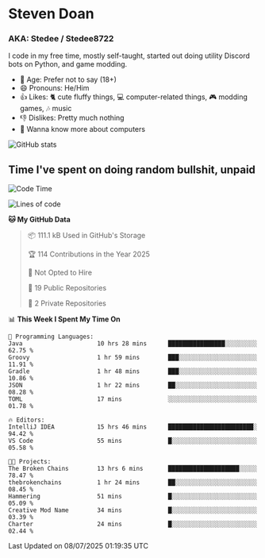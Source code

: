 # Steven Doan
### AKA: Stedee / Stedee8722
I code in my free time, mostly self-taught, started out doing utility Discord bots on Python, and game modding.

- 🤔 Age: Prefer not to say (18+)
- 😄 Pronouns: He/Him
- 👍 Likes: 🐈 cute fluffy things, 💻 computer-related things, 🎮 modding games, 🎶 music
- 👎 Dislikes: Pretty much nothing
- 🥹 Wanna know more about computers

![GitHub stats](https://github-readme-stats-iota-mocha-40.vercel.app/api?username=Stedee8722&show=prs_merged,prs_merged_percentage&show_icons=true&theme=transparent)

## Time I've spent on doing random bullshit, unpaid
<!--START_SECTION:Time I've spent on doing random bullshit, unpaid-->
![Code Time](http://img.shields.io/badge/Code%20Time-296%20hrs%2020%20mins-blue)

![Lines of code](https://img.shields.io/badge/From%20Hello%20World%20I%27ve%20Written-85.1%20thousand%20lines%20of%20code-blue)

**🐱 My GitHub Data** 

> 📦 111.1 kB Used in GitHub's Storage 
 > 
> 🏆 114 Contributions in the Year 2025
 > 
> 🚫 Not Opted to Hire
 > 
> 📜 19 Public Repositories 
 > 
> 🔑 2 Private Repositories 
 > 
📊 **This Week I Spent My Time On** 

```text
💬 Programming Languages: 
Java                     10 hrs 28 mins      ████████████████░░░░░░░░░   62.75 % 
Groovy                   1 hr 59 mins        ███░░░░░░░░░░░░░░░░░░░░░░   11.91 % 
Gradle                   1 hr 48 mins        ███░░░░░░░░░░░░░░░░░░░░░░   10.86 % 
JSON                     1 hr 22 mins        ██░░░░░░░░░░░░░░░░░░░░░░░   08.28 % 
TOML                     17 mins             ░░░░░░░░░░░░░░░░░░░░░░░░░   01.78 % 

🔥 Editors: 
IntelliJ IDEA            15 hrs 46 mins      ████████████████████████░   94.42 % 
VS Code                  55 mins             █░░░░░░░░░░░░░░░░░░░░░░░░   05.58 % 

🐱‍💻 Projects: 
The Broken Chains        13 hrs 6 mins       ████████████████████░░░░░   78.47 % 
thebrokenchains          1 hr 24 mins        ██░░░░░░░░░░░░░░░░░░░░░░░   08.45 % 
Hammering                51 mins             █░░░░░░░░░░░░░░░░░░░░░░░░   05.09 % 
Creative Mod Name        34 mins             █░░░░░░░░░░░░░░░░░░░░░░░░   03.39 % 
Charter                  24 mins             █░░░░░░░░░░░░░░░░░░░░░░░░   02.44 % 
```


 Last Updated on 08/07/2025 01:19:35 UTC
<!--END_SECTION:Time I've spent on doing random bullshit, unpaid-->
